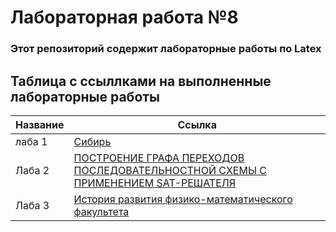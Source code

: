 # Лабораторная работа №8
### Этот репозиторий содержит лабораторные работы по Latex

## Таблица с ссыллками на выполненные лабораторные работы
| Название | Ссылка |
| -------- | ------ |
|   лаба 1 | [Сибирь](https://ru.wikipedia.org/wiki/%D0%A1%D0%B8%D0%B1%D0%B8%D1%80%D1%8C) |
|   Лаба 2 |     [ПОСТРОЕНИЕ ГРАФА ПЕРЕХОДОВ ПОСЛЕДОВАТЕЛЬНОСТНОЙ СХЕМЫ С ПРИМЕНЕНИЕМ SAT-РЕШАТЕЛЯ](file:///C:/Users/student/Downloads/Variant3_Laba1-1.pdf)  |
|   Лаба 3 |            [История развития физико-математического факультета](file:///C:/Users/student/Downloads/Variant3_Laba1-3.pdf) |
